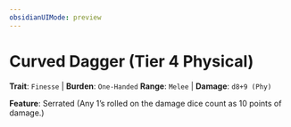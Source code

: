 ```yaml
---
obsidianUIMode: preview
---
```

# Curved Dagger (Tier 4 Physical)

**Trait**: `Finesse` | **Burden**: `One-Handed`
**Range**: `Melee` | **Damage**: `d8+9 (Phy)`

**Feature**: Serrated (Any 1’s rolled on the damage dice count as 10 points of damage.)
